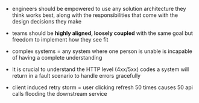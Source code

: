 - engineers should be empowered to use any solution architecture they think works best, along with the responsibilities that come with the design decisions they make
- teams should be **highly aligned, loosely coupled** with the same goal but freedom to implement how they see fit

- complex systems = any system where one person is unable is incapable of having a complete understanding 
- It is crucial to understand the HTTP level (4xx/5xx) codes a system will return in a fault scenario to handle errors gracefully
- client induced retry storm = user clicking refresh 50 times causes 50 api calls flooding the downstream service